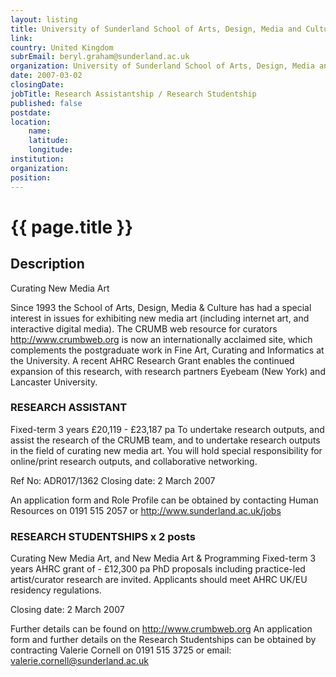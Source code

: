 ```yaml
---
layout: listing
title: University of Sunderland School of Arts, Design, Media and Culture - Research Assistantship / Research Studentship
link:
country: United Kingdom
subrEmail: beryl.graham@sunderland.ac.uk
organization: University of Sunderland School of Arts, Design, Media and Culture 
date: 2007-03-02
closingDate: 
jobTitle: Research Assistantship / Research Studentship
published: false
postdate:
location:
    name: 
    latitude: 
    longitude: 
institution: 
organization: 
position: 
--- 
```



# {{ page.title }}

## Description











<p class="hft-paras">Curating New Media Art</p>

<p class="hft-paras">Since 1993 the School of Arts, Design, Media &
Culture has had a special interest in issues for
exhibiting new media art (including internet art,
and interactive digital media).  The CRUMB web
resource for curators <a href="http://www.crumbweb.org" class="hft-urls">http://www.crumbweb.org</a> is
now an internationally acclaimed site, which
complements the postgraduate work in Fine Art,
Curating and Informatics at the University.  A
recent AHRC Research Grant enables the continued
expansion of this research, with research
partners Eyebeam (New York) and Lancaster University.</p>

<h3>RESEARCH ASSISTANT</h3>
<p>
Fixed-term 3 years
£20,119 - £23,187 pa
To undertake research outputs, and assist the
research of the CRUMB team, and to undertake
research outputs in the field of curating new
media art.  You will hold special responsibility
for online/print research outputs, and collaborative networking.</p>

<p class="hft-paras">Ref No:  ADR017/1362            Closing date:  2 March 2007</p>

<p class="hft-paras">An application form and Role Profile can be
obtained by contacting Human Resources on 0191
515 2057 or <a href="http://www.sunderland.ac.uk/jobs" class="hft-urls">http://www.sunderland.ac.uk/jobs</a></p>

<h3>RESEARCH STUDENTSHIPS x 2 posts</h3>
<p>Curating New Media Art, and New Media Art & Programming
Fixed-term 3 years
AHRC grant of - £12,300 pa
PhD proposals including practice-led
artist/curator research are invited. Applicants
should meet AHRC UK/EU residency regulations.</p>

<p class="hft-paras">Closing date: 2 March 2007</p>

<p class="hft-paras">Further details can be found on
<a href="http://www.crumbweb.org" class="hft-urls">http://www.crumbweb.org</a>  An application form and
further details on the Research Studentships can
be obtained by contracting Valerie Cornell on
0191 515 3725 or email: <a href="mailto:valerie.cornell@sunderland.ac.uk" class="hft-email">valerie.cornell@sunderland.ac.uk</a></p>
